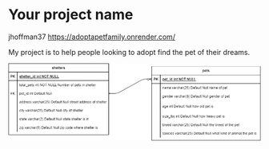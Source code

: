 # Your project name
jhoffman37
https://adoptapetfamily.onrender.com/

My project is to help people looking to adopt find the pet of their dreams.

![RelationalDiagram](/docs/ERDiagram.png) 